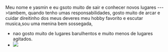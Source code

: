 Meu nome e yasmin e eu gsoto muito de sair e conhecer novos lugares
--->tambem, quando tenho umas responsabilidades, gosto muito de arcar e cuidar direitinho dos meus deveres 
meu hobby favorito e escutar musica,sou uma menina bem sossegada, 
- nao gosto muito de lugares barulhentos e muito menos de lugares agitados.
- ![](https://media1.tenor.com/m/af-m5sSrx0kAAAAd/fanning-kitana.gif)
